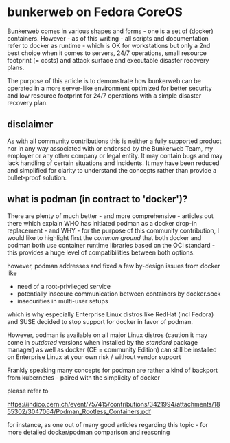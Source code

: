 # bunkerweb on Fedora CoreOS

[Bunkerweb](https://www.bunkerweb.io/) comes in various shapes and forms - one is a set of (docker) 
containers. However - as of this writing - all scripts and documentation refer to docker as runtime - which is OK for workstations
but only a 2nd best choice when it comes to servers, 24/7 operations, small resource footprint (= costs) and attack surface and executable disaster recovery plans.

The purpose of this article is to demonstrate how bunkerweb can be operated in a more server-like environment optimized for better security and 
low resource footprint for 24/7 operations with a simple disaster recovery plan.

## disclaimer

As with all community contributions this is neither a fully supported product nor in any way associated with or endorsed by the Bunkerweb Team, my employer or any other company or legal entity.
It may contain bugs and may lack handling of certain situations and incidents. It may have been reduced and simplified for clarity to understand
the concepts rather than provide a bullet-proof solution.


## what is podman (in contract to 'docker')? 

There are plenty of much better - and more comprehensive - articles out there which explain WHO has initiated podman as a docker drop-in replacement - and WHY -
for the purpose of this community contribution, I would like to highlight first the *common ground* that both docker and podman both use container runtime
libraries based on the OCI standard - this provides a huge level of compatibilities between both options.

however, podman addresses and fixed a few by-design issues from docker like

- need of a root-privileged service
- potentially insecure communication between containers by docker.sock
- insecurities in multi-user setups

which is why especially Enterprise Linux distros like RedHat (incl Fedora) and SUSE decided to stop support for docker in favor of podman.

However, podman is available on all major Linux distros (caution it may come in *outdated* versions when installed by the *standard* package manager)
as well as docker (CE = community Edition) can still be installed on Enterprise Linux at your own risk / without vendor support

Frankly speaking many concepts for podman are rather a kind of backport from kubernetes - paired with the simplicity of docker

please refer to  

https://indico.cern.ch/event/757415/contributions/3421994/attachments/1855302/3047064/Podman_Rootless_Containers.pdf

for instance, as one out of many good articles regarding this topic - for more detailed docker/podman comparison and reasoning
